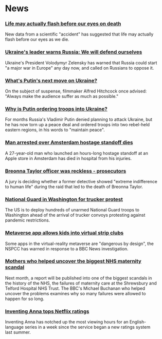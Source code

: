 # News
### [Life may actually flash before our eyes on death](https://www.bbc.com/news/world-us-canada-60495730)
New data from a scientific "accident" has suggested that life may actually flash before our eyes as we die. 
### [Ukraine's leader warns Russia: We will defend ourselves](https://www.bbc.com/news/world-europe-60497510)
Ukraine's President Volodymyr Zelensky has warned that Russia could start "a major war in Europe" any day now, and called on Russians to oppose it. 
### [What's Putin's next move on Ukraine?](https://www.bbc.com/news/world-europe-60497653)
On the subject of suspense, filmmaker Alfred Hitchcock once advised: "Always make the audience suffer as much as possible."
### [Why is Putin ordering troops into Ukraine?](https://www.bbc.com/news/world-europe-56720589)
For months Russia's Vladimir Putin denied planning to attack Ukraine, but he has now torn up a peace deal and ordered troops into two rebel-held eastern regions, in his words to "maintain peace".
### [Man arrested over Amsterdam hostage standoff dies](https://www.bbc.com/news/world-europe-60486726)
A 27-year-old man who launched an hours-long hostage standoff at an Apple store in Amsterdam has died in hospital from his injuries. 
### [Breonna Taylor officer was reckless - prosecutors](https://www.bbc.com/news/world-us-canada-60501045)
A jury is deciding whether a former detective showed "extreme indifference to human life" during the raid that led to the death of Breonna Taylor.
### [National Guard in Washington for trucker protest](https://www.bbc.com/news/world-us-canada-60492051)
The US is to deploy hundreds of unarmed National Guard troops to Washington ahead of the arrival of trucker convoys protesting against pandemic restrictions.
### [Metaverse app allows kids into virtual strip clubs](https://www.bbc.com/news/technology-60415317)
Some apps in the virtual-reality metaverse are "dangerous by design", the NSPCC has warned in response to a BBC News investigation.
### [Mothers who helped uncover the biggest NHS maternity scandal](https://www.bbc.com/news/health-60434299)
Next month, a report will be published into one of the biggest scandals in the history of the NHS, the failures of maternity care at the Shrewsbury and Telford Hospital NHS Trust. The BBC's Michael Buchanan who helped uncover the problems examines why so many failures were allowed to happen for so long. 
### [Inventing Anna tops Netflix ratings](https://www.bbc.com/news/entertainment-arts-60490247)
Inventing Anna has notched up the most viewing hours for an English-language series in a week since the service began a new ratings system last summer.

